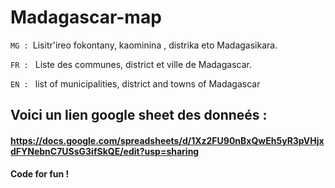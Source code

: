 # Madagascar-map

`MG : `Lisitr'ireo fokontany, kaominina , distrika eto Madagasikara.

`FR : ` Liste des communes, district et ville de Madagascar.

`EN : ` list of municipalities, district and towns of Madagascar

## Voici un lien google sheet des donneés :
#### https://docs.google.com/spreadsheets/d/1Xz2FU90nBxQwEh5yR3pVHjxdFYNebnC7USsG3ifSkQE/edit?usp=sharing

**Code for fun !**
